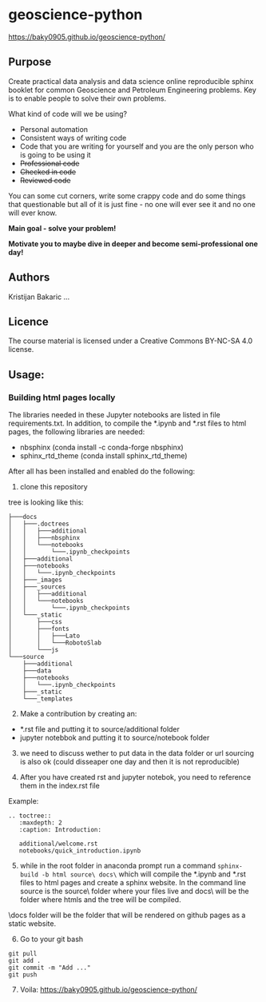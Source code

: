 # geoscience-python

https://baky0905.github.io/geoscience-python/

## Purpose

Create practical data analysis and data science online reproducible sphinx booklet for common Geoscience and Petroleum Engineering problems. Key is to enable people to solve their own problems.

What kind of code will we be using?
* Personal automation
* Consistent ways of writing code
* Code that you are writing for yourself and you are the only person who is going to be using it
* <del>Professional code<del>
* <del>Checked in code<del>
* <del>Reviewed code<del>
  
You can some cut corners, write some crappy code and do some things that questionable but all of it is just fine -
no one will ever see it and no one will ever know.

**Main goal - solve your problem!**

**Motivate you to maybe dive in deeper and become semi-professional one day!**



## Authors

Kristijan Bakaric
...

## Licence

The course material is licensed under a Creative Commons BY-NC-SA 4.0 license.

## Usage:

### Building html pages locally
The libraries needed in these Jupyter notebooks are listed in file requirements.txt. In addition, to compile the *.ipynb and *.rst files to html pages, the following libraries are needed:

* nbsphinx (conda install -c conda-forge nbsphinx)
* sphinx_rtd_theme (conda install sphinx_rtd_theme)

After all has been installed and enabled do the following:

1) clone this repository

tree is looking like this:

```
├───docs
│   ├───.doctrees
│   │   ├───additional
│   │   ├───nbsphinx
│   │   └───notebooks
│   │       └───.ipynb_checkpoints
│   ├───additional
│   ├───notebooks
│   │   └───.ipynb_checkpoints
│   ├───_images
│   ├───_sources
│   │   ├───additional
│   │   └───notebooks
│   │       └───.ipynb_checkpoints
│   └───_static
│       ├───css
│       ├───fonts
│       │   ├───Lato
│       │   └───RobotoSlab
│       └───js
└───source
    ├───additional
    ├───data
    ├───notebooks
    │   └───.ipynb_checkpoints
    ├───_static
    └───_templates
```

2) Make a contribution by creating an:
  * *.rst file and putting it to source/additional folder
  * jupyter notebbok and putting it to source/notebook folder

3) we need to discuss wether to put data in the data folder or url sourcing is also ok (could disseaper one day and then it is not reproducible)

4) After you have created rst and jupyter notebok, you need to reference them in the index.rst file

Example:

```
.. toctree::
   :maxdepth: 2
   :caption: Introduction:

   additional/welcome.rst
   notebooks/quick_introduction.ipynb
```

5) while in the root folder in anaconda prompt run a command `sphinx-build -b html source\ docs\` 
which will compile the *.ipynb and *.rst files to html pages and create a sphinx website.
In the command line source is the source\ folder where your files live and docs\ will be the folder where
htmls and the tree will be compiled.

\docs folder will be the folder that will be rendered on github pages as a static website.

6) Go to your git bash 

```
git pull
git add .
git commit -m "Add ..."
git push
```

7) Voila: https://baky0905.github.io/geoscience-python/


